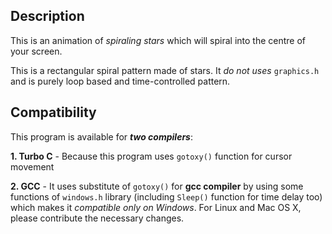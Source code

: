 ## Description
This is an animation of *spiraling stars* which will spiral into the centre of your screen.

This is a rectangular spiral pattern made of stars. It _do not uses_ ```graphics.h``` and is purely loop based and time-controlled pattern.

## Compatibility
This program is available for **_two compilers_**:

__1. Turbo C__ - Because this program uses ```gotoxy()``` function for cursor movement

__2. GCC__ - It uses substitute of ```gotoxy()``` for **gcc compiler** by using some functions of ```windows.h``` library (including ```Sleep()``` function for time delay too) which makes it _compatible only on Windows_. For Linux and Mac OS X, please contribute the necessary changes.
